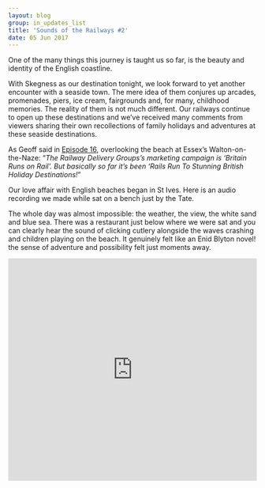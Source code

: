 ```yaml
---
layout: blog
group: in_updates_list
title: 'Sounds of the Railways #2'
date: 05 Jun 2017
---
```

One of the many things this journey is taught us so far, is the beauty and identity of the English coastline.

With Skegness as our destination tonight, we look forward to yet another encounter with a seaside town. The mere idea of them conjures up arcades, promenades, piers, ice cream, fairgrounds and, for many, childhood memories. The reality of them is not much different. Our railways continue to open up these destinations and we’ve received many comments from viewers sharing their own recollections of family holidays and adventures at these seaside destinations.

As Geoff said in [Episode 16](https://www.youtube.com/watch?v=V9HZgIgzJRc), overlooking the beach at Essex’s Walton-on-the-Naze: “*The Railway Delivery Groups’s marketing campaign is ‘Britain Runs on Rail’. But basically so far it’s been ‘Rails Run To Stunning British Holiday Destinations!*”

Our love affair with English beaches began in St Ives. Here is an audio recording we made while sat on a bench just by the Tate.

The whole day was almost impossible: the weather, the view, the white sand and blue sea. There was a restaurant just below where we were sat and you can clearly hear the sound of clicking cutlery alongside the waves crashing and children playing on the beach. It genuinely felt like an Enid Blyton novel! the sense of adventure and possibility felt just moments away.

<iframe width="100%" height="450" scrolling="no" frameborder="no" src="https://w.soundcloud.com/player/?url=https%3A//api.soundcloud.com/tracks/324778452&auto_play=false&hide_related=false&show_comments=true&show_user=true&show_reposts=false&visual=true"></iframe>
